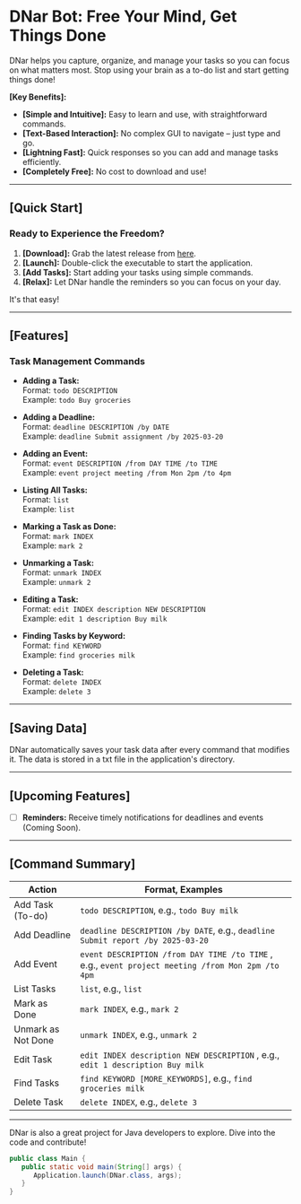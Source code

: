 # DNar Bot: Free Your Mind, Get Things Done

DNar helps you capture, organize, and manage your tasks so you can focus on what matters most. Stop using your brain as a to-do list and start getting things done!

**[Key Benefits]:**

* **[Simple and Intuitive]:** Easy to learn and use, with straightforward commands.
* **[Text-Based Interaction]:** No complex GUI to navigate – just type and go.
* **[Lightning Fast]:** Quick responses so you can add and manage tasks efficiently.
* **[Completely Free]:** No cost to download and use!

---

## **[Quick Start]**

### Ready to Experience the Freedom?

1. **[Download]:** Grab the latest release from [here](https://github.com/dnardnar/DNar).
2. **[Launch]:** Double-click the executable to start the application.
3. **[Add Tasks]:** Start adding your tasks using simple commands.
4. **[Relax]:** Let DNar handle the reminders so you can focus on your day.

It's that easy!

---

## **[Features]**

### Task Management Commands

- **Adding a Task:**  
  Format: `todo DESCRIPTION`  
  Example: `todo Buy groceries`

- **Adding a Deadline:**  
  Format: `deadline DESCRIPTION /by DATE`  
  Example: `deadline Submit assignment /by 2025-03-20`

- **Adding an Event:**  
  Format: `event DESCRIPTION /from DAY TIME /to TIME`  
  Example: `event project meeting /from Mon 2pm /to 4pm`

- **Listing All Tasks:**  
  Format: `list`  
  Example: `list`

- **Marking a Task as Done:**  
  Format: `mark INDEX`  
  Example: `mark 2`

- **Unmarking a Task:**  
  Format: `unmark INDEX`  
  Example: `unmark 2`

- **Editing a Task:**  
  Format: `edit INDEX description NEW DESCRIPTION`  
  Example: `edit 1 description Buy milk`

- **Finding Tasks by Keyword:**  
  Format: `find KEYWORD`  
  Example: `find groceries milk`

- **Deleting a Task:**  
  Format: `delete INDEX`  
  Example: `delete 3`

---

## **[Saving Data]**

DNar automatically saves your task data after every command that modifies it. The data is stored in a txt file in the application's directory.

---

## **[Upcoming Features]**

- [ ] **Reminders:** Receive timely notifications for deadlines and events (Coming Soon).

---

## **[Command Summary]**

| Action             | Format, Examples                                                                                  |
|--------------------|---------------------------------------------------------------------------------------------------| 
| Add Task (To-do)   | `todo DESCRIPTION`, e.g., `todo Buy milk`                                                         |
| Add Deadline       | `deadline DESCRIPTION /by DATE`, e.g., `deadline Submit report /by 2025-03-20`                    |
| Add Event          | `event DESCRIPTION /from DAY TIME /to TIME` , e.g., `event project meeting /from Mon 2pm /to 4pm` |
| List Tasks         | `list`, e.g., `list`                                                                              |
| Mark as Done       | `mark INDEX`, e.g., `mark 2`                                                                      |
| Unmark as Not Done | `unmark INDEX`, e.g., `unmark 2`                                                                  |
| Edit Task          | `edit INDEX description NEW DESCRIPTION`  , e.g., `edit 1 description Buy milk`                   |
| Find Tasks         | `find KEYWORD [MORE_KEYWORDS]`, e.g., `find groceries milk`                                       |
| Delete Task        | `delete INDEX`, e.g., `delete 3`                                                                  |

---

DNar is also a great project for Java developers to explore. Dive into the code and contribute!
```java
public class Main {
   public static void main(String[] args) {
      Application.launch(DNar.class, args);
   }
}
```

